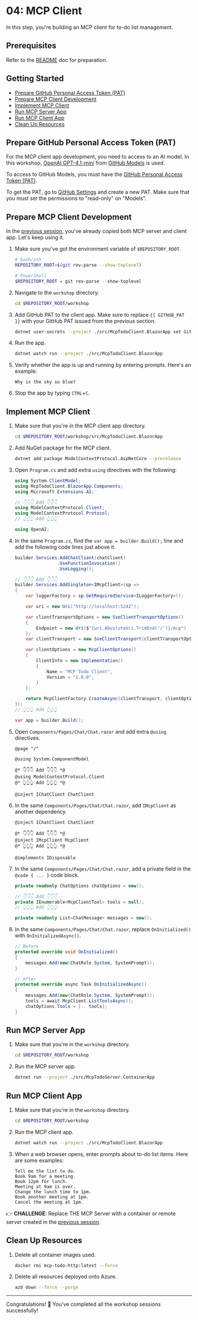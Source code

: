 # 04: MCP Client

In this step, you're building an MCP client for to-do list management.

## Prerequisites

Refer to the [README](../README.md#prerequisites) doc for preparation.

## Getting Started

- [Prepare GitHub Personal Access Token (PAT)](#prepare-github-personal-access-token-pat)
- [Prepare MCP Client Development](#prepare-mcp-client-development)
- [Implement MCP Client](#implement-mcp-client)
- [Run MCP Server App](#run-mcp-server-app)
- [Run MCP Client App](#run-mcp-client-app)
- [Clean Up Resources](#clean-up-resources)

## Prepare GitHub Personal Access Token (PAT)

For the MCP client app development, you need to access to an AI model. In this workshop, [OpenAI GPT-4.1-mini](https://github.com/marketplace/models/azure-openai/gpt-4-1-mini) from [GitHub Models](https://github.com/marketplace?type=models) is used.

To access to GitHub Models, you must have the [GitHub Personal Access Token (PAT)](https://docs.github.com/authentication/keeping-your-account-and-data-secure/managing-your-personal-access-tokens).

To get the PAT, go to [GitHub Settings](https://github.com/settings/personal-access-tokens/new) and create a new PAT. Make sure that you must set the permissions to "read-only" on "Models".

## Prepare MCP Client Development

In the [previous session](./01-mcp-server.md), you've already copied both MCP server and client app. Let's keep using it.

1. Make sure you've got the environment variable of `$REPOSITORY_ROOT`.

   ```bash
   # bash/zsh
   REPOSITORY_ROOT=$(git rev-parse --show-toplevel)
   ```

   ```powershell
   # PowerShell
   $REPOSITORY_ROOT = git rev-parse --show-toplevel
   ```

1. Navigate to the `workshop` directory.

    ```bash
    cd $REPOSITORY_ROOT/workshop
    ```

1. Add GitHub PAT to the client app. Make sure to replace `{{ GITHUB_PAT }}` with your GitHub PAT issued from the previous section.

    ```bash
    dotnet user-secrets --project ./src/McpTodoClient.BlazorApp set GitHubModels:Token "{{ GITHUB_PAT }}"
    ```

1. Run the app.

    ```bash
    dotnet watch run --project ./src/McpTodoClient.BlazorApp
    ```

1. Verify whether the app is up and running by entering prompts. Here's an example:

    ```text
    Why is the sky so blue?
    ```

1. Stop the app by typing `CTRL`+`C`.

## Implement MCP Client

1. Make sure that you're in the MCP client app directory.

    ```bash
    cd $REPOSITORY_ROOT/workshop/src/McpTodoClient.BlazorApp
    ```

1. Add NuGet package for the MCP client.

    ```bash
    dotnet add package ModelContextProtocol.AspNetCore --prerelease
    ```

1. Open `Program.cs` and add extra `using` directives with the following:

    ```csharp
    using System.ClientModel;
    using McpTodoClient.BlazorApp.Components;
    using Microsoft.Extensions.AI;
    
    // 👇👇👇 Add 👇👇👇
    using ModelContextProtocol.Client;
    using ModelContextProtocol.Protocol;
    // 👆👆👆 Add 👆👆👆
    
    using OpenAI;
    ```

1. In the same `Program.cs`, find the `var app = builder.Build();` line and add the following code lines just above it.

    ```csharp
    builder.Services.AddChatClient(chatClient)
                    .UseFunctionInvocation()
                    .UseLogging();
    
    // 👇👇👇 Add 👇👇👇
    builder.Services.AddSingleton<IMcpClient>(sp =>
    {
        var loggerFactory = sp.GetRequiredService<ILoggerFactory>();
    
        var uri = new Uri("http://localhost:5242");
    
        var clientTransportOptions = new SseClientTransportOptions()
        {
            Endpoint = new Uri($"{uri.AbsoluteUri.TrimEnd('/')}/mcp")
        };
        var clientTransport = new SseClientTransport(clientTransportOptions, loggerFactory);
    
        var clientOptions = new McpClientOptions()
        {
            ClientInfo = new Implementation()
            {
                Name = "MCP Todo Client",
                Version = "1.0.0",
            }
        };
    
        return McpClientFactory.CreateAsync(clientTransport, clientOptions, loggerFactory).GetAwaiter().GetResult();
    });
    // 👆👆👆 Add 👆👆👆
    
    var app = builder.Build();
    ```

1. Open `Components/Pages/Chat/Chat.razor` and add extra `@using` directives.

    ```razor
    @page "/"
    
    @using System.ComponentModel
    
    @* 👇👇👇 Add 👇👇👇 *@
    @using ModelContextProtocol.Client
    @* 👆👆👆 Add 👆👆👆 *@
    
    @inject IChatClient ChatClient
    ```

1. In the same `Components/Pages/Chat/Chat.razor`, add `IMcpClient` as another dependency.

    ```razor
    @inject IChatClient ChatClient
    
    @* 👇👇👇 Add 👇👇👇 *@
    @inject IMcpClient McpClient
    @* 👆👆👆 Add 👆👆👆 *@
    
    @implements IDisposable
    ```

1. In the same `Components/Pages/Chat/Chat.razor`, add a private field in the `@code { ... }` code block.

    ```csharp
    private readonly ChatOptions chatOptions = new();
    
    // 👇👇👇 Add 👇👇👇
    private IEnumerable<McpClientTool> tools = null!;
    // 👆👆👆 Add 👆👆👆
    
    private readonly List<ChatMessage> messages = new();
    ```

1. In the same `Components/Pages/Chat/Chat.razor`, replace `OnInitialized()` with `OnInitializedAsync()`.

    ```csharp
    // Before
    protected override void OnInitialized()
    {
        messages.Add(new(ChatRole.System, SystemPrompt));
    }
    
    // After
    protected override async Task OnInitializedAsync()
    {
        messages.Add(new(ChatRole.System, SystemPrompt));
        tools = await McpClient.ListToolsAsync();
        chatOptions.Tools = [.. tools];
    }
    ```

## Run MCP Server App

1. Make sure that you're in the `workshop` directory.

    ```bash
    cd $REPOSITORY_ROOT/workshop
    ```

1. Run the MCP server app.

    ```bash
    dotnet run --project ./src/McpTodoServer.ContainerApp
    ```

## Run MCP Client App

1. Make sure that you're in the `workshop` directory.

    ```bash
    cd $REPOSITORY_ROOT/workshop
    ```

1. Run the MCP client app.

    ```bash
    dotnet watch run --project ./src/McpTodoClient.BlazorApp
    ```

1. When a web browser opens, enter prompts about to-do list items. Here are some examples:

    ```text
    Tell me the list to do.
    Book 9am for a meeting.
    Book 12pm for lunch.
    Meeting at 9am is over.
    Change the lunch time to 1pm.
    Book another meeting at 1pm.
    Cancel the meeting at 1pm.
    ```

👉 **CHALLENGE**: Replace THE MCP Server with a container or remote server created in the [previous session](./02-mcp-remote-server.md).

## Clean Up Resources

1. Delete all container images used.

    ```bash
    docker rmi mcp-todo-http:latest --force
    ```

1. Delete all resources deployed onto Azure.

    ```bash
    azd down --force --purge
    ```

---

Congratulations! 🎉 You've completed all the workshop sessions successfully!
